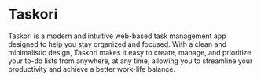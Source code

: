 # Taskori

Taskori is a modern and intuitive web-based task management app designed to help you stay organized and focused. With a clean and minimalistic design, Taskori makes it easy to create, manage, and prioritize your to-do lists from anywhere, at any time, allowing you to streamline your productivity and achieve a better work-life balance.